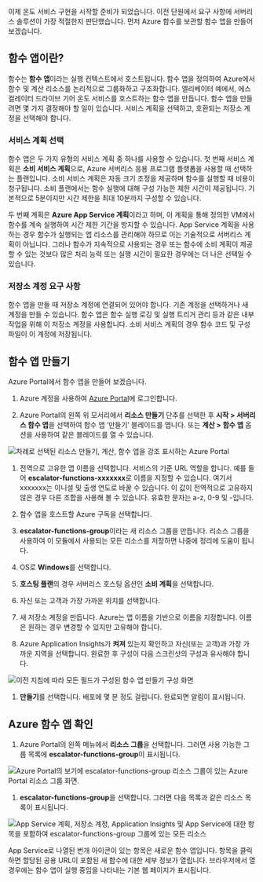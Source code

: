 이제 온도 서비스 구현을 시작할 준비가 되었습니다. 이전 단원에서 요구 사항에 서버리스 솔루션이 가장 적절한지 판단했습니다. 먼저 Azure 함수를 보관할 함수 앱을 만들어 보겠습니다.

## <a name="what-is-a-function-app"></a>함수 앱이란?
함수는 **함수 앱**이라는 실행 컨텍스트에서 호스트됩니다. 함수 앱을 정의하여 Azure에서 함수 및 계산 리소스를 논리적으로 그룹화하고 구조화합니다. 엘리베이터 예에서, 에스컬레이터 드라이브 기어 온도 서비스를 호스트하는 함수 앱을 만듭니다. 함수 앱을 만들려면 몇 가지 결정해야 할 일이 있습니다. 서비스 계획을 선택하고, 호환되는 저장소 계정을 선택해야 합니다.

### <a name="choosing-a-service-plan"></a>서비스 계획 선택
함수 앱은 두 가지 유형의 서비스 계획 중 하나를 사용할 수 있습니다. 첫 번째 서비스 계획은 **소비 서비스 계획**으로, Azure 서버리스 응용 프로그램 플랫폼을 사용할 때 선택하는 플랜입니다. 소비 서비스 계획은 자동 크기 조정을 제공하며 함수를 실행할 때 비용이 청구됩니다. 소비 플랜에서는 함수 실행에 대해 구성 가능한 제한 시간이 제공됩니다. 기본적으로 5분이지만 시간 제한을 최대 10분까지 구성할 수 있습니다. 

두 번째 계획은 **Azure App Service 계획**이라고 하며, 이 계획을 통해 정의한 VM에서 함수를 계속 실행하여 시간 제한 기간을 방지할 수 있습니다. App Service 계획을 사용하는 경우 함수가 실행되는 앱 리소스를 관리해야 하므로 이는 기술적으로 서버리스 계획이 아닙니다. 그러나 함수가 지속적으로 사용되는 경우 또는 함수에 소비 계획이 제공할 수 있는 것보다 많은 처리 능력 또는 실행 시간이 필요한 경우에는 더 나은 선택일 수 있습니다. 

### <a name="storage-account-requirements"></a>저장소 계정 요구 사항
함수 앱을 만들 때 저장소 계정에 연결되어 있어야 합니다. 기존 계정을 선택하거나 새 계정을 만들 수 있습니다. 함수 앱은 함수 실행 로깅 및 실행 트리거 관리 등과 같은 내부 작업을 위해 이 저장소 계정을 사용합니다. 소비 서비스 계획의 경우 함수 코드 및 구성 파일이 이 계정에 저장됩니다.

## <a name="create-a-function-app"></a>함수 앱 만들기
Azure Portal에서 함수 앱을 만들어 보겠습니다.

1. Azure 계정을 사용하여 [Azure Portal](https://portal.azure.com?azure-portal=true)에 로그인합니다.

1. Azure Portal의 왼쪽 위 모서리에서 **리소스 만들기** 단추를 선택한 후 **시작 > 서버리스 함수 앱**을 선택하여 함수 앱 ‘만들기’ 블레이드를 엽니다. 또는 **계산 > 함수 앱** 옵션을 사용하여 같은 블레이드를 열 수 있습니다.
  
  ![차례로 선택된 *리소스 만들기*, 계산, 함수 앱을 강조 표시하는 Azure Portal](../media-draft/3-create-function-app-blade.png)

1. 전역으로 고유한 앱 이름을 선택합니다. 서비스의 기준 URL 역할을 합니다. 예를 들어 **escalator-functions-xxxxxxx**로 이름을 지정할 수 있습니다. 여기서 xxxxxxx는 이니셜 및 출생 연도로 바꿀 수 있습니다. 이 값이 전역적으로 고유하지 않은 경우 다른 조합을 사용해 볼 수 있습니다. 유효한 문자는 a-z, 0-9 및 -입니다.

1. 함수 앱을 호스트할 Azure 구독을 선택합니다.

1. **escalator-functions-group**이라는 새 리소스 그룹을 만듭니다. 리소스 그룹을 사용하여 이 모듈에서 사용되는 모든 리소스를 저장하면 나중에 정리에 도움이 됩니다.

1. OS로 **Windows**를 선택합니다.

1. **호스팅 플랜**의 경우 서버리스 호스팅 옵션인 **소비 계획**을 선택합니다.

1. 자신 또는 고객과 가장 가까운 위치를 선택합니다.

1. 새 저장소 계정을 만듭니다. Azure는 앱 이름을 기반으로 이름을 지정합니다. 이름은 원하는 경우 변경할 수 있지만 고유해야 합니다.

1. Azure Application Insights가 **켜져** 있는지 확인하고 자신(또는 고객)과 가장 가까운 지역을 선택합니다.
완료한 후 구성이 다음 스크린샷의 구성과 유사해야 합니다.

  ![이전 지침에 따라 모든 필드가 구성된 함수 앱 *만들기* 구성 화면](../media-draft/3-create-function-app-settings.png)

1. **만들기**를 선택합니다. 배포에 몇 분 정도 걸립니다. 완료되면 알림이 표시됩니다.

## <a name="verify-your-azure-function-app"></a>Azure 함수 앱 확인

1. Azure Portal의 왼쪽 메뉴에서 **리소스 그룹**을 선택합니다. 그러면 사용 가능한 그룹 목록에 **escalator-functions-group**이 표시됩니다.

  ![Azure Portal의 보기에 escalator-functions-group 리소스 그룹이 있는 Azure Portal 리소스 그룹 화면.](../media-draft/3-resource-group.png)

1. **escalator-functions-group**을 선택합니다. 그러면 다음 목록과 같은 리소스 목록이 표시됩니다.
  
  ![App Service 계획, 저장소 계정, Application Insights 및 App Service에 대한 항목을 포함하여 escalator-functions-group 그룹에 있는 모든 리소스](../media-draft/3-resource-list.png)

App Service로 나열된 번개 아이콘이 있는 항목은 새로운 함수 앱입니다. 항목을 클릭하면 할당된 공용 URL이 포함된 새 함수에 대한 세부 정보가 열립니다. 브라우저에서 열 경우에는 함수 앱이 실행 중임을 나타내는 기본 웹 페이지가 표시됩니다.
